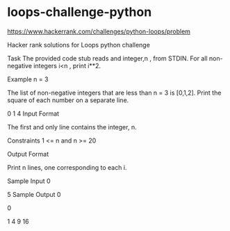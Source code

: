 # loops-challenge-python

https://www.hackerrank.com/challenges/python-loops/problem

Hacker rank solutions for Loops python challenge

Task
The provided code stub reads and integer,n , from STDIN. For all non-negative integers i<n , print i**2.

Example
n = 3

The list of non-negative integers that are less than n = 3 is [0,1,2]. Print the square of each number on a separate line.

0
1
4
Input Format

The first and only line contains the integer, n.

Constraints
1 <= n and n >= 20

Output Format

Print n lines, one corresponding to each i.

Sample Input 0

5
Sample Output 0

0

1
4
9
16
